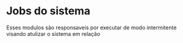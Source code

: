 # Jobs do sistema

Esses modulos são responsaveis por executar de modo intermitente visando atulizar o sistema em relação 